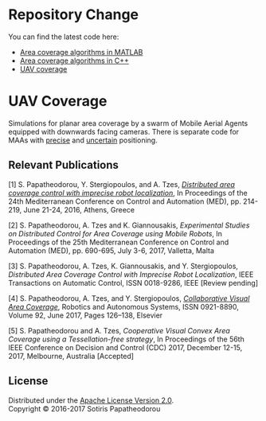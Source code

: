 # Repository Change
You can find the latest code here:
- [Area coverage algorithms in MATLAB](https://gitlab.com/sotirisp/Area-Coverage)
- [Area coverage algorithms in C++](https://gitlab.com/sotirisp/NRobot)
- [UAV coverage](https://gitlab.com/sotirisp/UAV-Coverage)

# UAV Coverage
Simulations for planar area coverage by a swarm of Mobile Aerial Agents equipped with downwards facing cameras. There is separate code for MAAs with [precise](Precise%20Positioning) and [uncertain](Uncertain%20Positioning) positioning.

## Relevant Publications
[1] S. Papatheodorou, Y. Stergiopoulos, and A. Tzes, [*Distributed area coverage control with imprecise robot localization*](http://ieeexplore.ieee.org/document/7535920/), In Proceedings of the 24th Mediterranean Conference on Control and Automation (MED), pp. 214-219, June 21-24, 2016, Athens, Greece

[2] S. Papatheodorou, A. Tzes and K. Giannousakis, *Experimental Studies on Distributed Control for Area Coverage using Mobile Robots*, In Proceedings of the 25th Mediterranean Conference on Control and Automation (MED), pp. 690-695, July 3-6, 2017, Valletta, Malta

[3] S. Papatheodorou, A. Tzes, K. Giannousakis, and Y. Stergiopoulos, *Distributed Area Coverage Control with Imprecise Robot Localization*, IEEE Transactions on Automatic Control, ISSN 0018-9286, IEEE [Review pending]

[4] S. Papatheodorou, A. Tzes, and Y. Stergiopoulos, [*Collaborative Visual Area Coverage*](https://doi.org/10.1016/j.robot.2017.03.005), Robotics and Autonomous Systems, ISSN 0921-8890, Volume 92, June 2017, Pages 126–138, Elsevier

[5] S. Papatheodorou and A. Tzes, *Cooperative Visual Convex Area Coverage using a Tessellation-free strategy*, In Proceedings of the 56th IEEE Conference on Decision and Control (CDC) 2017, December 12-15, 2017, Melbourne, Australia [Accepted]

## License
Distributed under the [Apache License Version 2.0](LICENSE.txt).
<br>
Copyright © 2016-2017 Sotiris Papatheodorou

